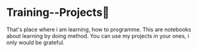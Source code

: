 # Training--Projects🦉
That's place where i am learning, how to programme.
This are notebooks about learning by doing method.
You can use my projects in your ones, i only would be grateful.
